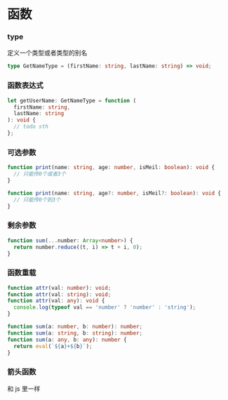 # 函数

### type

定义一个类型或者类型的别名

```ts
type GetNameType = (firstName: string, lastName: string) => void;
```

### 函数表达式

```ts
let getUserName: GetNameType = function (
  firstName: string,
  lastName: string
): void {
  // todo sth
};
```

### 可选参数

```ts
function print(name: string, age: number, isMeil: boolean): void {
  // 只能传0个或者3个
}

function print(name: string, age?: number, isMeil?: boolean): void {
  // 只能传0个到3个
}
```

### 剩余参数

```ts
function sum(...number: Array<number>) {
  return number.reduce((t, i) => t + i, 0);
}
```

### 函数重载

```ts
function attr(val: number): void;
function attr(val: string): void;
function attr(val: any): void {
  console.log(typeof val == 'number' ? 'number' : 'string');
}

function sum(a: number, b: number): number;
function sum(a: string, b: string): number;
function sum(a: any, b: any): number {
  return eval(`${a}+${b}`);
}
```

### 箭头函数

和 js 里一样
